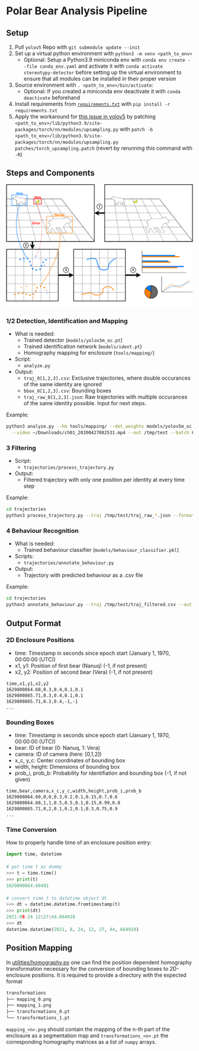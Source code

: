 # Polar Bear Analysis Pipeline

## Setup

1. Pull `yolov5` Repo with `git submodule update --init`
2. Set up a virtual python environment with `python3 -m venv <path_to_env>`
   - Optional: Setup a Python3.9 miniconda env with `conda env create --file conda_env.yaml` and activate it with `conda activate stereotypy-detector` before setting up the virtual environment to ensure that all modules can be installed in their proper version
3. Source environment with `. <path_to_env>/bin/activate`:
   - Optional: If you created a miniconda env deactivate it with `conda deactivate` beforehand
4. Install requirements from [`requirements.txt`](requirements.txt) with `pip install -r requirements.txt`
5. Apply the workaround for [this issue in yolov5](https://github.com/ultralytics/yolov5/issues/6948) by patching `<path_to_env>/lib/python3.9/site-packages/torch/nn/modules/upsampling.py` with `patch -b <path_to_env>/lib/python3.9/site-packages/torch/nn/modules/upsampling.py patches/torch_upsampling.patch` (revert by rerunning this command with `-R`)

## Steps and Components

![pipeline.svg](images/pipeline.svg)

### 1/2 Detection, Identification and Mapping

- What is needed:
  - Trained detector (`models/yolov5m_oc.pt`)
  - Trained identification network (`models/ident.pt`)
  - Homography mapping for enclosure (`tools/mapping/`)
- Script:
  - `analyze.py`
- Output:
  - `traj_0[1,2,3].csv`: Exclusive trajectories, where double occurances of the same identity are ignored
  - `bbox_0[1,2,3].csv`: Bounding boxes
  - `traj_raw_0[1,2,3].json`: Raw trajectories with multiple occurances of the same identity possible. Input for next steps.

Example:

```bash
python3 analyze.py --hm tools/mapping/ --det_weights models/yolov5m_oc.pt --ident_weights models/ident.pt \
  --video ~/Downloads/ch01_20200427082531.mp4 --out /tmp/test --batch 64 --qsize 8 --ident_batch 128 --max_det_t 8 --max_vid_t 4
```

### 3 Filtering

- Script:
  - `trajectories/process_trajectory.py`
- Output:
  - Filtered trajectory with only one position per identity at every time step

Example:

```bash
cd trajectories
python3 process_trajectory.py --traj /tmp/test/traj_raw_*.json --format raw --ex_out /tmp/test/traj_filtered.csv --overlay ../images/PB_Maps_Overlay.png
```

### 4 Behaviour Recognition

- What is needed:
  - Trained behaviour classifier (`models/behaviour_classifier.pkl`)
- Scripts:
  - `trajectories/annotate_behaviour.py`
- Output:
  - Trajectory with predicted behaviour as a .csv file

Example:

```bash
cd trajectories
python3 annotate_behaviour.py --traj /tmp/test/traj_filtered.csv --out /tmp/test/ --clf ../models/behaviour_classifier.pkl --stereo-only
```

## Output Format

### 2D Enclosure Positions

- time: Timestamp in seconds since epoch start (January 1, 1970, 00:00:00 (UTC))
- x1, y1: Position of first bear (Nanuq) (-1, if not present)
- x2, y2: Position of second bear (Vera) (-1, if not present)

```csv
time,x1,y1,x2,y2
1629800864.60,0.3,0.4,0.1,0.1
1629800865.71,0.3,0.4,0.1,0.1
1629800865.71,0.3,0.4,-1,-1
...
```

### Bounding Boxes

- time: Timestamp in seconds since epoch start (January 1, 1970, 00:00:00 (UTC))
- bear: ID of bear (0: Nanuq, 1: Vera)
- camera: ID of camera (here: [0,1,2])
- x_c, y_c: Center coordinates of bounding box
- width, height: Dimensions of bounding box
- prob_i, prob_b: Probability for identifiation and bounding box (-1, if not given)

```csv
time,bear,camera,x_c,y_c,width,height,prob_i,prob_b
1629800864.60,0,0,0.3,0.2,0.1,0.15,0.7,0.6
1629800864.60,1,1,0.5,0.5,0.1,0.15,0.99,0.8
1629800865.71,0,2,0.1,0.2,0.1,0.3,0.75,0.9
...
```

### Time Conversion

How to properly handle time of an enclosure position entry:

```python
import time, datetime

# get time t as dummy
>>> t = time.time()
>>> print(t)
1629800864.66491

# convert time t to datetime object dt
>>> dt = datetime.datetime.fromtimestamp(t)
>>> print(dt)
2021-08-24 12:27:44.664910
>>> dt
datetime.datetime(2021, 8, 24, 12, 27, 44, 664910)
```

## Position Mapping

In [utilities/homography.py](utilities/homography.py) one can find the position dependent homography transformation necessary for the conversion of bounding boxes to 2D-enclosure positions.
It is required to provide a directory with the expected format

```txt
transformations
├── mapping_0.png
├── mapping_1.png
├── transformations_0.pt
└── transformations_1.pt
```

`mapping_<n>.png` should contain the mapping of the n-th part of the enclosure as a segmentation map and `transformations_<n>.pt` the corresponding homography matrices as a list of `numpy` arrays.
